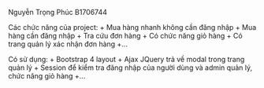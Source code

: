 

Nguyễn Trọng Phúc 
B1706744

Các chức năng của project: 
    + Mua hàng nhanh không cần đăng nhập
    + Mua hàng cần đăng nhập
    + Tra cứu đơn hàng
    + Có chức năng giỏ hàng 
    + Có trang quản lý xác nhận đơn hàng
    +...

Có sử dụng: 
    + Bootstrap 4 layout
    + Ajax JQuery trả về modal trong trang quản lý
    + Session để kiểm tra đăng nhập của người dùng và admin quản lý, chức năng giỏ hàng 
    +...



